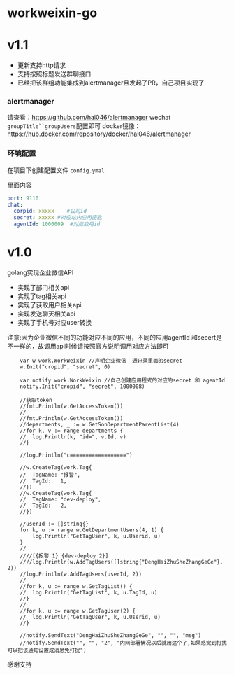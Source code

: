 # workweixin-go

# v1.1
- 更新支持http请求
- 支持按照标题发送群聊接口
- 已经把该群组功能集成到alertmanager且发起了PR，自己项目实现了

### alertmanager

请查看：https://github.com/hai046/alertmanager   wechat `groupTitle``groupUsers`配置即可
docker镜像：https://hub.docker.com/repository/docker/hai046/alertmanager

### 环境配置
在项目下创建配置文件 `config.ymal`

里面内容

```yaml
port: 9110
chat:
  corpid: xxxxx    #公司id
  secret: xxxxx #对应站内应用密匙
  agentId: 1000009  #对应应用id

```

# v1.0
golang实现企业微信API
- 实现了部门相关api
- 实现了tag相关api
- 实现了获取用户相关api
- 实现发送聊天相关api
- 实现了手机号对应user转换

注意:因为企业微信不同的功能对应不同的应用，不同的应用agentId 和secert是不一样的，故调用api时候请按照官方说明调用对应方法即可
```
	var w work.WorkWeixin //声明企业微信  通讯录里面的secret
	w.Init("cropid", "secret", 0)

	var notify work.WorkWeixin //自己创建应用程式的对应的secret 和 agentId
	notify.Init("cropid", "secret", 1000008)

	//获取token
	//fmt.Println(w.GetAccessToken())
	//
	//fmt.Println(w.GetAccessToken())
	//departments, _ := w.GetSonDepartmentParentList(4)
	//for k, v := range departments {
	//	log.Println(k, "id=", v.Id, v)
	//}

	//log.Println("c==================")

	//w.CreateTag(work.Tag{
	//	TagName: "报警",
	//	TagId:   1,
	//})
	//w.CreateTag(work.Tag{
	//	TagName: "dev-deploy",
	//	TagId:   2,
	//})

	//userId := []string{}
	for k, u := range w.GetDepartmentUsers(4, 1) {
		log.Println("GetTagUser", k, u.Userid, u)
	}
	//
	////[{报警 1} {dev-deploy 2}]
	////log.Println(w.AddTagUsers([]string{"DengHaiZhuSheZhangGeGe"}, 2))
	//log.Println(w.AddTagUsers(userId, 2))
	//
	//for k, u := range w.GetTagList() {
	//	log.Println("GetTagList", k, u.TagId, u)
	//}
	//
	//for k, u := range w.GetTagUser(2) {
	//	log.Println("GetTagUser", k, u.Userid, u)
	//}

	//notify.SendText("DengHaiZhuSheZhangGeGe", "", "", "msg")
	//notify.SendText("", "", "2", "内网部署情况以后就用这个了,如果感觉到打扰可以把该通知设置成消息免打扰")
```
感谢支持
